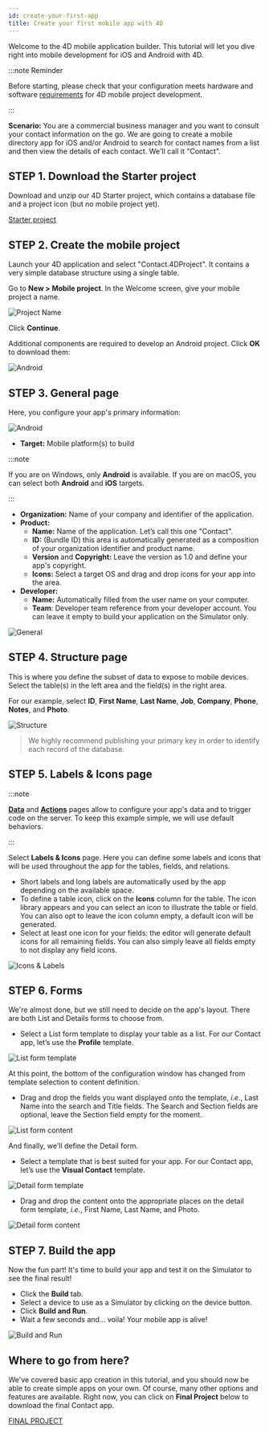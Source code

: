 ```yaml
---
id: create-your-first-app
title: Create your first mobile app with 4D
---
```



Welcome to the 4D mobile application builder. This tutorial will let you dive right into mobile development for iOS and Android with 4D. 

:::note Reminder

Before starting, please check that your configuration meets hardware and software [requirements](../getting-started/requirements.md) for 4D mobile project development.  

:::


**Scenario:** You are a commercial business manager and you want to consult your contact information on the go. We are going to create a mobile directory app for iOS and/or Android to search for contact names from a list and then view the details of each contact. We'll call it "Contact". 



## STEP 1. Download the Starter project

Download and unzip our 4D Starter project, which contains a database file and a project icon (but no mobile project yet).  

<div>
<a className="button button--primary" href="https://github.com/4d-for-ios/tutorial-ContactApp/archive/acbb699c3c9d9edd3a8bbb715e87c17140b7e15f.zip">Starter project</a>
</div>


## STEP 2. Create the mobile project

Launch your 4D application and select "Contact.4DProject". It contains a very simple database structure using a single table.

Go to **New > Mobile project**. In the Welcome screen, give your mobile project a name. 


![Project Name](img/new-project.png)

Click **Continue**.

Additional components are required to develop an Android project. Click **OK** to download them:

![Android](img/install-android.png)




## STEP 3. General page

Here, you configure your app's primary information:

![Android](img/main-page.png)

* **Target:** Mobile platform(s) to build
 
:::note

If you are on Windows, only **Android** is available. If you are on macOS, you can select both **Android** and **iOS** targets. 

:::


* **Organization:** Name of your company and identifier of the application.
* **Product:** 
	* **Name:** Name of the application. Let’s call this one "Contact".
	* **ID:** (Bundle ID) this area is automatically generated as a composition of your organization identifier and product name.
	* **Version** and **Copyright:** Leave the version as 1.0 and define your app's copyright. 
	* **Icons:** Select a target OS and drag and drop icons for your app into the area.
* **Developer:** 
	- **Name:** Automatically filled from the user name on your computer. 
	- **Team**: Developer team reference from your developer account. You can leave it empty to build your application on the Simulator only.

![General](img/Contact-app-general-section-4D-for-iOS.png)

## STEP 4. Structure page

This is where you define the subset of data to expose to mobile devices. Select the table(s) in the left area and the field(s) in the right area. 

For our example, select **ID**, **First Name**, **Last Name**, **Job**, **Company**, **Phone**, **Notes**, and **Photo**.

![Structure](img/Contact-app-structure-section-4D-for-iOS.png)

> We highly recommend publishing your primary key in order to identify each record of the database.


## STEP 5. Labels & Icons page

:::note

[**Data**](project-definition/data.md) and [**Actions**](project-definition/actions.md) pages allow to configure your app's data and to trigger code on the server. To keep this example simple, we will use default behaviors. 

:::

Select **Labels & Icons** page. Here you can define some labels and icons that will be used throughout the app for the tables, fields, and relations. 

* Short labels and long labels are automatically used by the app depending on the available space. 
* To define a table icon, click on the **Icons** column for the table. The icon library appears and you can select an icon to illustrate the table or field. You can also opt to leave the icon column empty, a default icon will be generated. 
* Select at least one icon for your fields: the editor will generate default icons for all remaining fields. You can also simply leave all fields empty to not display any field icons. 

![Icons & Labels](img/Contact-app-icons-labels-section-4D-for-iOS.png)


## STEP 6. Forms

We're almost done, but we still need to decide on the app's layout. There are both List and Details forms to choose from.

* Select a List form template to display your table as a list. For our Contact app, let’s use the **Profile** template.

![List form template](img/ListformTemplate-form-section-4D-for-iOS.png)

At this point, the bottom of the configuration window has changed from template selection to content definition.
 
* Drag and drop the fields you want displayed onto the template, <i>i.e.</i>, Last Name into the search and Title fields. The Search and Section fields are optional, leave the Section field empty for the moment.

![List form content](img/ListformContent-form-section-4D-for-iOS.png)

And finally, we'll define the Detail form. 

* Select a template that is best suited for your app. For our Contact app, let’s use the **Visual Contact** template.

![Detail form template](img/DetailformTemplate-form-section-4D-for-iOS.png)


* Drag and drop the content onto the appropriate places on the detail form template, <i>i.e.</i>, First Name, Last Name, and Photo.

![Detail form content](img/DetailformContent-form-section-4D-for-iOS.png)

## STEP 7. Build the app

Now the fun part! It's time to build your app and test it on the Simulator to see the final result!

* Click the **Build** tab.
* Select a device to use as a Simulator by clicking on the device button.
* Click  **Build and Run**.
* Wait a few seconds and... voila! Your mobile app is alive!

![Build and Run](img/Build-the-app-simulator.png)

## Where to go from here?

We've covered basic app creation in this tutorial, and you should now be able to create simple apps on your own. Of course, many other options and features are available. Right now, you can click on **Final Project** below to download the final Contact app.

<div>
<a className="button button--primary"
href="https://github.com/4d-for-ios/tutorial-ContactApp/releases/latest/download/tutorial-ContactApp.zip">FINAL PROJECT</a>
</div>
